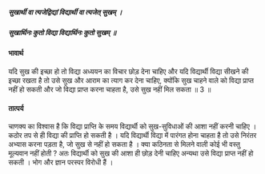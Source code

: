 ##### सुखार्थी वा त्यजेद्विद्यां विद्यार्थी वा त्यजेत् सुखम् ।
##### सुखार्थिनः कुतो विद्या विद्यार्थिनः कुतो सुखम् ॥

#### भावार्थ

यदि सुख की इच्छा हो तो विद्या अध्ययन का विचार छोड़ देना चाहिए और यदि विद्यार्थी विद्या सीखने की इच्छा रखता है तो उसे सुख और आराम का त्याग कर देना चाहिए, क्योंकि सुख चाहने वाले को विद्या प्राप्त नहीं हो सकती और जो विद्या प्राप्त करना चाहता है, उसे सुख नहीं मिल सकता ॥ 3 ॥

#### तात्पर्य

चाणक्य का विश्वास है कि विद्या प्राप्ति के समय विद्यार्थी को सुख-सुविधाओं की आशा नहीं करनी चाहिए । कठोर तप से ही विद्या की प्राप्ति हो सकती है । यदि विद्यार्थी विद्या में पारंगत होना चाहता है तो उसे निरंतर अभ्यास करना पड़ता है, जो सुख से नहीं हो सकता है । क्या कठिनता से मिलने वाली कोई भी वस्तु मूल्यवान नहीं होती ? अतः विद्यार्थी को सुख की आशा ही छोड़ देनी चाहिए अन्यथा उसे विद्या प्राप्त नहीं हो सकती । भोग और ज्ञान परस्पर विरोधी हैं ।
